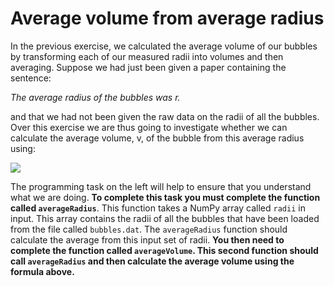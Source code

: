 # Average volume from average radius

In the previous exercise, we calculated the average volume of our bubbles by transforming each of our measured radii into volumes and then averaging.  Suppose we had just been given a paper containing the sentence:

_The average radius of the bubbles was r._

and that we had not been given the raw data on the radii of all the bubbles.  Over this exercise we are thus going to investigate whether we can calculate the average volume, v, of the bubble from this average radius using:

![](https://render.githubusercontent.com/render/math?math=v=\frac{4}{3}\pi\r^3)

The programming task on the left will help to ensure that you understand what we are doing.  __To complete this task you must complete the function called `averageRadius`__. This function takes a NumPy array called `radii` in input.  This array contains the radii of all the bubbles that have been loaded from the file called `bubbles.dat`.  The `averageRadius` function should calculate the average from this input set of radii.  __You then need to complete the function called `averageVolume`.  This second function should call `averageRadius` and then calculate the average volume using the formula above.__   
